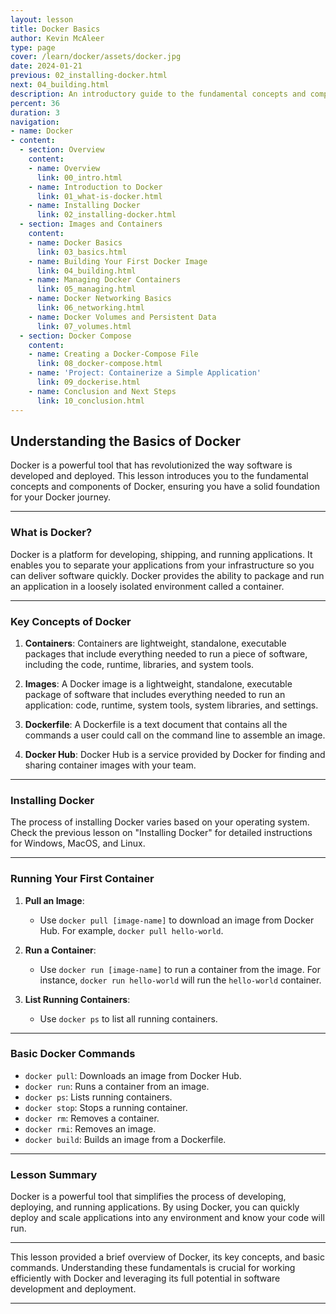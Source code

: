 ```yaml
---
layout: lesson
title: Docker Basics
author: Kevin McAleer
type: page
cover: /learn/docker/assets/docker.jpg
date: 2024-01-21
previous: 02_installing-docker.html
next: 04_building.html
description: An introductory guide to the fundamental concepts and components of Docker.
percent: 36
duration: 3
navigation:
- name: Docker
- content:
  - section: Overview
    content:
    - name: Overview
      link: 00_intro.html
    - name: Introduction to Docker
      link: 01_what-is-docker.html
    - name: Installing Docker
      link: 02_installing-docker.html
  - section: Images and Containers
    content:
    - name: Docker Basics
      link: 03_basics.html
    - name: Building Your First Docker Image
      link: 04_building.html
    - name: Managing Docker Containers
      link: 05_managing.html
    - name: Docker Networking Basics
      link: 06_networking.html
    - name: Docker Volumes and Persistent Data
      link: 07_volumes.html
  - section: Docker Compose
    content:
    - name: Creating a Docker-Compose File
      link: 08_docker-compose.html
    - name: 'Project: Containerize a Simple Application'
      link: 09_dockerise.html
    - name: Conclusion and Next Steps
      link: 10_conclusion.html
---
```



## Understanding the Basics of Docker

Docker is a powerful tool that has revolutionized the way software is developed and deployed. This lesson introduces you to the fundamental concepts and components of Docker, ensuring you have a solid foundation for your Docker journey.

---

### What is Docker?

Docker is a platform for developing, shipping, and running applications. It enables you to separate your applications from your infrastructure so you can deliver software quickly. Docker provides the ability to package and run an application in a loosely isolated environment called a container.

---

### Key Concepts of Docker

1. **Containers**: Containers are lightweight, standalone, executable packages that include everything needed to run a piece of software, including the code, runtime, libraries, and system tools.

2. **Images**: A Docker image is a lightweight, standalone, executable package of software that includes everything needed to run an application: code, runtime, system tools, system libraries, and settings.

3. **Dockerfile**: A Dockerfile is a text document that contains all the commands a user could call on the command line to assemble an image.

4. **Docker Hub**: Docker Hub is a service provided by Docker for finding and sharing container images with your team.

---

### Installing Docker

The process of installing Docker varies based on your operating system. Check the previous lesson on "Installing Docker" for detailed instructions for Windows, MacOS, and Linux.

---

### Running Your First Container

1. **Pull an Image**:
   - Use `docker pull [image-name]` to download an image from Docker Hub. For example, `docker pull hello-world`.

2. **Run a Container**:
   - Use `docker run [image-name]` to run a container from the image. For instance, `docker run hello-world` will run the `hello-world` container.

3. **List Running Containers**:
   - Use `docker ps` to list all running containers.

---

### Basic Docker Commands

- `docker pull`: Downloads an image from Docker Hub.
- `docker run`: Runs a container from an image.
- `docker ps`: Lists running containers.
- `docker stop`: Stops a running container.
- `docker rm`: Removes a container.
- `docker rmi`: Removes an image.
- `docker build`: Builds an image from a Dockerfile.

---

### Lesson Summary

Docker is a powerful tool that simplifies the process of developing, deploying, and running applications. By using Docker, you can quickly deploy and scale applications into any environment and know your code will run.

---

This lesson provided a brief overview of Docker, its key concepts, and basic commands. Understanding these fundamentals is crucial for working efficiently with Docker and leveraging its full potential in software development and deployment.

---
